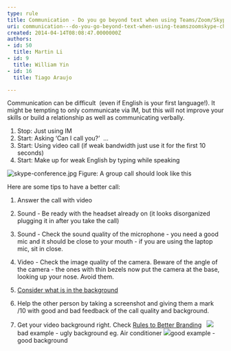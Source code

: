 ```yaml
---
type: rule
title: Communication - Do you go beyond text when using Teams/Zoom/Skype chat?
uri: communication---do-you-go-beyond-text-when-using-teamszoomskype-chat
created: 2014-04-14T08:08:47.0000000Z
authors:
- id: 50
  title: Martin Li
- id: 9
  title: William Yin
- id: 16
  title: Tiago Araujo

---
```


 
​​Communication can be difficult  (even if English is your first language!). It might be tempting to only communicate via IM, but this will not improve your skills or build a relationship as well as communicating verbally.

1. Stop: Just using IM
2. Start: Asking ‘Can I call you?’ 
...
3. Start: Using video call (if weak bandwidth just use it for the first 10 seconds)
4. Start: Make up for weak English by typing while speaking

 ![skype-conference.jpg](/PublishingImages/skype-conference.jpg) 
Figure: A group call should look like this 

Here are some tips to have a better call:

1. Answer the call with video
2. Sound - Be ready with the headset already on (it looks disorganized plugging it in after you take the call)
3. Sound - Check the sound quality of the microphone - you need a good mic and it should be close to your mouth - if you are using the laptop mic, sit in close.
4. Video - Check the image quality of the camera. Beware of the angle of the camera - the ones with thin bezels now put the camera at the base, looking up your nose. Avoid them.
5. [Consider what is in the background​​](/_layouts/15/FIXUPREDIRECT.ASPX?WebId=3dfc0e07-e23a-4cbb-aac2-e778b71166a2&amp;TermSetId=07da3ddf-0924-4cd2-a6d4-a4809ae20160&amp;TermId=21a35c4d-e815-42a2-b69c-14206aa7e968)
6. Help the other person by taking a screenshot and giving them a mark /10 with good and bad feedback of the call quality and background.

 
7. Get your video background right. Check [Rules to Better Branding](/_layouts/15/FIXUPREDIRECT.ASPX?WebId=3dfc0e07-e23a-4cbb-aac2-e778b71166a2&amp;TermSetId=07da3ddf-0924-4cd2-a6d4-a4809ae20160&amp;TermId=f6b90f42-7f48-4c44-b766-295de647bb47)
  ![](/SiteAssets/do-you-go-beyond-just-using-skype-chat/Bad-Video-Background-orgn.png)bad example - ugly background eg. Air conditioner
![](/SiteAssets/do-you-go-beyond-just-using-skype-chat/Good-Video-Background-orgn.png)​good example - good background



